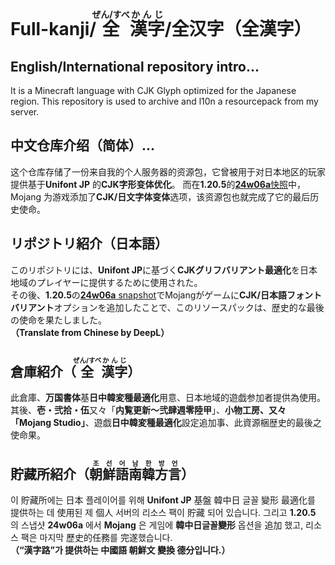 # Full-kanji/<ruby>全<rp>(</rp><rt>ぜん/すべ</rt><rp>)</rp>漢字<rp>(</rp><rt>かんじ</rt><rp>)</rp></ruby>/全汉字（全漢字）
## English/International repository intro...
It is a Minecraft language with CJK Glyph optimized for the Japanese region. This repository is used to archive and l10n a resourcepack from my server.</br>
## 中文仓库介绍（简体）...
这个仓库存储了一份来自我的个人服务器的资源包，它曾被用于对日本地区的玩家提供基于**Unifont JP** 的**CJK字形变体优化**。
而在**1.20.5**的[**24w06a**快照](https://zh.minecraft.wiki/w/24w06a?variant=zh-cn)中，Mojang 为游戏添加了**CJK/日文字体变体**选项，该资源包也就完成了它的最后历史使命。
## リポジトリ紹介（日本語）
このリポジトリには、**Unifont JP**に基づく**CJKグリフバリアント最適化**を日本地域のプレイヤーに提供するために使用された。</br>
その後、**1.20.5**の[**24w06a** snapshot](https://zh.minecraft.wiki/w/24w06a?variant=zh-cn)でMojangがゲームに**CJK/日本語フォントバリアント**オプションを追加したことで、このリソースパックは、歴史的な最後の使命を果たしました。</br>
**（Translate from Chinese by DeepL）**
## 倉庫紹介（<ruby>全<rp>(</rp><rt>ぜん/すべ</rt><rp>)</rp>漢字<rp>(</rp><rt>かんじ</rt><rp>)</rp></ruby>）
此倉庫、**万国書体**基**日中韓変種最適化**用意、日本地域的遊戯参加者提供為使用。
其後、**壱・弐拾・伍**又々「**内覧更新～弐肆週零陸甲**」、**小物工房、又々「Mojang Studio」**、遊戯**日中韓変種最適化**設定追加事、此資源梱歴史的最後之使命果。</br>
## 貯藏所紹介（<ruby>朝<rp>(</rp><rt>조</rt><rp>)></rp>鮮<rp>(</rp><rt>선</rt><rp>)</rp>語<rp>(</rp><rt>어</rt><rp>)></rp>南<rp>(</rp><rt>남</rt><rp>)></rp>韓<rp>(</rp><rt>한</rt><rp>)></rp>方<rp>(</rp><rt>방</rt><rp>)></rp>言<rp>(</rp><rt>언</rt><rp>)></rp></ruby>）
이 貯藏所에는 日本 플레이어를 위해 **Unifont JP** 基盤 韓中日 글꼴 變形 最適化를 提供하는 데 使用된 제 個人 서버의 리소스 팩이 貯藏 되어 있습니다. 
그리고 **1.20.5** 의 스냅샷 **24w06a** 에서 **Mojang** 은 게임에 **韓中日글꼴變形** 옵션을 追加 했고, 리소스 팩은 마지막 歷史的任務를 完遂했습니다.</br>
**（“漢字路”가 提供하는 中國語 朝鮮文 變換 德分입니다.）**
